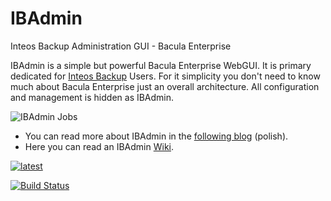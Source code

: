 # IBAdmin
Inteos Backup Administration GUI - Bacula Enterprise

IBAdmin is a simple but powerful Bacula Enterprise WebGUI. It is primary dedicated for [Inteos Backup](http://inteosbackup.pl/) Users. For it simplicity you don't need to know much about Bacula Enterprise just an overall architecture. All configuration and management is hidden as IBAdmin.

![IBAdmin Jobs](http://bacula.com.pl/images/ibadmin/ibadmin2.png)

* You can read more about IBAdmin in the [following blog](http://bacula.com.pl/category/software/ibadmin) (polish).
* Here you can read an IBAdmin [Wiki](https://github.com/inteos/IBAdmin/wiki).

[![latest](https://img.shields.io/github/release/inteos/IBadmin.svg)](https://github.com/inteos/IBAdmin/releases/latest)

[![Build Status](https://travis-ci.org/inteos/IBAdmin.svg?branch=master)](https://travis-ci.org/inteos/IBAdmin)
